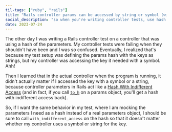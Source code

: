 ```yaml
---
til-tags: ["ruby", "rails"]
title: "Rails controller params can be accessed by string or symbol (with indifferent access!)"
social_description: "so when you're writing controller tests, use hash with_indifferent_access"
date: 2023-07-24
---
```


The other day I was writing a Rails controller test on a controller that was using a hash of the parameters. My controller tests were failing when they shouldn't have been and I was so confused. Eventually, I realized that's because my test setup was defining the params hash with the keys as strings, but my controller was accessing the key it needed with a symbol. Ahh! 

Then I learned that in the actual controller when the program is running, it didn't actually matter if I accessed the key with a symbol or a string, because controller parameters in Rails act like a [Hash With Indifferent Access](https://api.rubyonrails.org/classes/ActiveSupport/HashWithIndifferentAccess.html) (and in fact, if you call [`to_h`](https://api.rubyonrails.org/classes/ActionController/Parameters.html#method-i-to_h) on a params object, you'll get a hash with indifferent access back).

So, if I want the same behavior in my test, where I am mocking the parameters I need as a hash instead of a real parameters object, I should be sure to call `with_indifferent_access` on the hash so that it doesn't matter whether my controller uses a symbol or string for the key.
